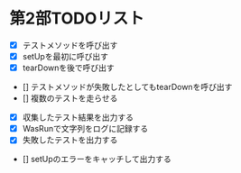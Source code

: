 # 第2部TODOリスト

- [x] テストメソッドを呼び出す
- [x] setUpを最初に呼び出す
- [x] tearDownを後で呼び出す
- [] テストメソッドが失敗したとしてもtearDownを呼び出す
- [] 複数のテストを走らせる
- [x] 収集したテスト結果を出力する
- [x] WasRunで文字列をログに記録する
- [x] 失敗したテストを出力する
- [] setUpのエラーをキャッチして出力する